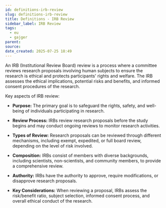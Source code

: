 ```yaml
---
id: definitions-irb-review
slug: definitions-irb-review
title: Definitions - IRB Review
sidebar_label: IRB Review
tags:
  - eu
  - gajger
parent: 
source: 
date_created: 2025-07-25 18:49
---
```

An IRB (Institutional Review Board) review is a process where a committee reviews research proposals involving human subjects to ensure the research is ethical and protects participants' rights and welfare. The IRB assesses the ethical implications, potential risks and benefits, and informed consent procedures of the research. 

Key aspects of IRB review:

- **Purpose:**
    The primary goal is to safeguard the rights, safety, and well-being of individuals participating in research. 
    
- **Review Process:**
    IRBs review research proposals before the study begins and may conduct ongoing reviews to monitor research activities. 
    
- **Types of Review:**
    Research proposals can be reviewed through different mechanisms, including exempt, expedited, or full board review, depending on the level of risk involved. 
    
- **Composition:**
    IRBs consist of members with diverse backgrounds, including scientists, non-scientists, and community members, to provide a comprehensive review. 
    
- **Authority:**
    IRBs have the authority to approve, require modifications, or disapprove research proposals. 
    
- **Key Considerations:**
    When reviewing a proposal, IRBs assess the risk/benefit ratio, subject selection, informed consent process, and overall ethical conduct of the research.
